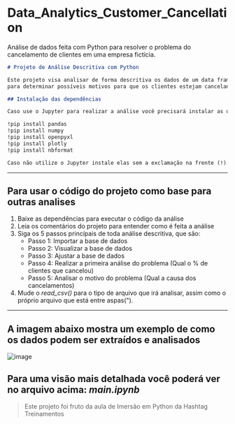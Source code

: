 # Data_Analytics_Customer_Cancellation
Análise de dados feita com Python para resolver o problema do cancelamento de clientes em uma empresa fictícia.

```markdown
# Projeto de Análise Descritiva com Python

Este projeto visa analisar de forma descritiva os dados de um data frame em arquivo ".csv"
para determinar possíveis motivos para que os clientes estejam cancelando acessos na plataforma da empresa fictícia.

## Instalação das dependências

Caso use o Jupyter para realizar a análise você precisará instalar as dependências da seguinte forma:

!pip install pandas
!pip install numpy
!pip install openpyxl
!pip install plotly
!pip install nbformat

Caso não utilize o Jupyter instale elas sem a exclamação na frente (!).
```
---
## Para usar o código do projeto como base para outras analises
1. Baixe as dependências para executar o código da análise
2. Leia os comentários do projeto para entender como é feita a análise
3. Siga os 5 passos princípais de toda análise descritiva, que são:
   - Passo 1: Importar a base de dados
   - Passo 2: Visualizar a base de dados
   - Passo 3: Ajustar a base de dados
   - Passo 4: Realizar a primeira análise do problema  (Qual o % de clientes que cancelou)
   - Passo 5: Analisar o motivo do problema            (Qual a causa dos cancelamentos)
4. Mude o *read_csv()* para o tipo de arquivo que irá analisar, assim como o próprio arquivo que está entre aspas(").
---
## A imagem abaixo mostra um exemplo de como os dados podem ser extraídos e analisados
![image](https://github.com/sousadevelop/Data_Analytics_Customer_Cancellation/assets/92130316/546f8300-ce71-4cb4-b8b9-7edbd5d7a4c0)

**Para uma visão mais detalhada você poderá ver no arquivo acima:** *main.ipynb*
---

> Este projeto foi fruto da aula de Imersão em Python da Hashtag Treinamentos
